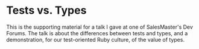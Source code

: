 # Tests vs. Types

This is the supporting material for a talk I gave at one of SalesMaster's Dev Forums. The talk is about the differences between tests and types, and a demonstration, for our test-oriented Ruby culture, of the value of types.
